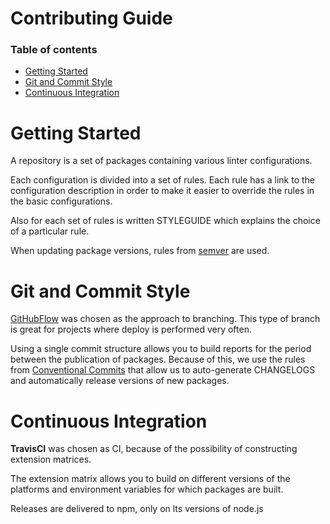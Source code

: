 # Contributing Guide

### Table of contents
 - [Getting Started](#Getting-Started)
 - [Git and Commit Style](#Git-and-Commit-Style)
 - [Continuous Integration](#Continuous-Integration)

# Getting Started

A repository is a set of packages containing various linter configurations.

Each configuration is divided into a set of rules. Each rule has a link to the configuration description in order to make it easier to override the rules in the basic configurations.

Also for each set of rules is written STYLEGUIDE which explains the choice of a particular rule.

When updating package versions, rules from [semver](https://semver.org/) are used.

# Git and Commit Style

[GitHubFlow](https://guides.github.com/introduction/flow/) was chosen as the approach to branching. This type of branch is great for projects where deploy is performed very often.

Using a single commit structure allows you to build reports for the period between the publication of packages. Because of this, we use the rules from [Conventional Commits](https://www.conventionalcommits.org/en/v1.0.0-beta.2/) that allow us to auto-generate CHANGELOGS and automatically release versions of new packages.

# Continuous Integration

**TravisCI** was chosen as CI, because of the possibility of constructing extension matrices.

The extension matrix allows you to build on different versions of the platforms and environment variables for which packages are built.

Releases are delivered to npm, only on lts versions of node.js
